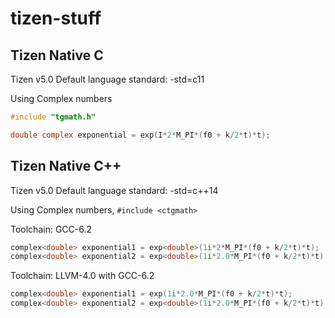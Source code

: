 # tizen-stuff

## Tizen Native C

Tizen v5.0
Default language standard: -std=c11

Using Complex numbers
```c
#include "tgmath.h"

double complex exponential = exp(I*2*M_PI*(f0 + k/2*t)*t);
```

## Tizen Native C++

Tizen v5.0
Default language standard: -std=c++14

Using Complex numbers, `#include <ctgmath>`

Toolchain: GCC-6.2
```c++
complex<double> exponential1 = exp<double>(1i*2*M_PI*(f0 + k/2*t)*t);
complex<double> exponential2 = exp<double>(1i*2.0*M_PI*(f0 + k/2*t)*t);
```

Toolchain: LLVM-4.0 with GCC-6.2
```c++
complex<double> exponential1 = exp(1i*2.0*M_PI*(f0 + k/2*t)*t);
complex<double> exponential2 = exp<double>(1i*2.0*M_PI*(f0 + k/2*t)*t);
```
